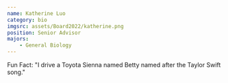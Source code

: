 ```yaml
---
name: Katherine Luo
category: bio
imgsrc: assets/Board2022/katherine.png
position: Senior Advisor
majors:
    - General Biology
---
```


Fun Fact: "I drive a Toyota Sienna named Betty named after the Taylor Swift song."
